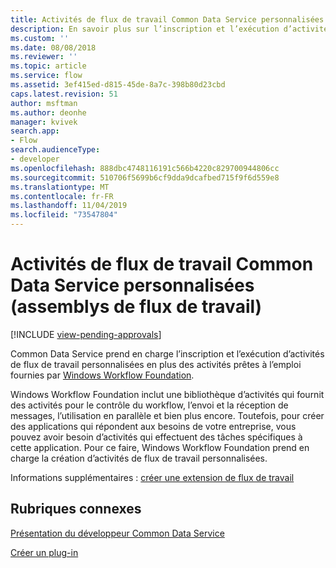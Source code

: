 ```yaml
---
title: Activités de flux de travail Common Data Service personnalisées (assemblys de flux de travail) | MicrosoftDocs
description: En savoir plus sur l’inscription et l’exécution d’activités de flux de travail Common Data Service personnalisées en plus des activités prêtes à l’emploi fournies par Windows Workflow Foundation.
ms.custom: ''
ms.date: 08/08/2018
ms.reviewer: ''
ms.topic: article
ms.service: flow
ms.assetid: 3ef415ed-d815-45de-8a7c-398b80d23cbd
caps.latest.revision: 51
author: msftman
ms.author: deonhe
manager: kvivek
search.app:
- Flow
search.audienceType:
- developer
ms.openlocfilehash: 888dbc4748116191c566b4220c829700944806cc
ms.sourcegitcommit: 510706f5699b6cf9dda9dcafbed715f9f6d559e8
ms.translationtype: MT
ms.contentlocale: fr-FR
ms.lasthandoff: 11/04/2019
ms.locfileid: "73547804"
---
```

# <a name="custom-common-data-service-workflow-activities-workflow-assemblies"></a>Activités de flux de travail Common Data Service personnalisées (assemblys de flux de travail)
[!INCLUDE [view-pending-approvals](../includes/cc-rebrand.md)]

Common Data Service prend en charge l’inscription et l’exécution d’activités de flux de travail personnalisées en plus des activités prêtes à l’emploi fournies par [Windows Workflow Foundation](https://docs.microsoft.com/dotnet/framework/windows-workflow-foundation/). 

Windows Workflow Foundation inclut une bibliothèque d’activités qui fournit des activités pour le contrôle du workflow, l’envoi et la réception de messages, l’utilisation en parallèle et bien plus encore. Toutefois, pour créer des applications qui répondent aux besoins de votre entreprise, vous pouvez avoir besoin d’activités qui effectuent des tâches spécifiques à cette application. Pour ce faire, Windows Workflow Foundation prend en charge la création d’activités de flux de travail personnalisées.

Informations supplémentaires : [créer une extension de flux de travail](/powerapps/developer/common-data-service/apply-business-logic-with-code) 
  
## <a name="related-topics"></a>Rubriques connexes

[Présentation du développeur Common Data Service](/powerapps/developer/common-data-service/overview)
  
[Créer un plug-in](/powerapps/developer/common-data-service/apply-business-logic-with-code#create-a-plug-in) 
  

